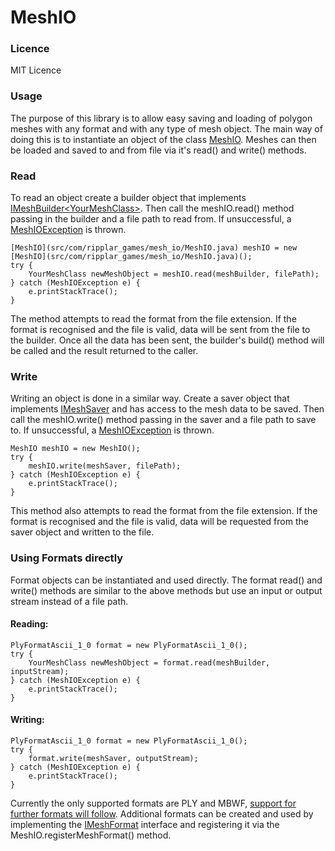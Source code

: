 # MeshIO
<h3>Licence</h3>

MIT Licence


<h3>Usage</h3>

The purpose of this library is to allow easy saving and loading of polygon meshes with any format and with any type of mesh object. The main way of doing this is to instantiate an object of the class [MeshIO](src/com/ripplar_games/mesh_io/MeshIO.java). Meshes can then be loaded and saved to and from file via it's read() and write() methods.


<h3>Read</h3>

To read an object create a builder object that implements [IMeshBuilder&lt;YourMeshClass&gt;](src/com/ripplar_games/mesh_io/IMeshBuilder.java). Then call the meshIO.read() method passing in the builder and a file path to read from. If unsuccessful, a [MeshIOException](src/com/ripplar_games/mesh_io/MeshIOException.java) is thrown.

    [MeshIO](src/com/ripplar_games/mesh_io/MeshIO.java) meshIO = new [MeshIO](src/com/ripplar_games/mesh_io/MeshIO.java)();
    try {
        YourMeshClass newMeshObject = meshIO.read(meshBuilder, filePath);
    } catch (MeshIOException e) {
        e.printStackTrace();
    }

The method attempts to read the format from the file extension. If the format is recognised and the file is valid, data will be sent from the file to the builder. Once all the data has been sent, the builder's build() method will be called and the result returned to the caller.


<h3>Write</h3>

Writing an object is done in a similar way. Create a saver object that implements [IMeshSaver](src/com/ripplar_games/mesh_io/IMeshSaver.java) and has access to the mesh data to be saved. Then call the meshIO.write() method passing in the saver and a file path to save to. If unsuccessful, a [MeshIOException](src/com/ripplar_games/mesh_io/MeshIOException.java) is thrown.

    MeshIO meshIO = new MeshIO();
    try {
        meshIO.write(meshSaver, filePath);
    } catch (MeshIOException e) {
        e.printStackTrace();
    }

This method also attempts to read the format from the file extension. If the format is recognised and the file is valid, data will be requested from the saver object and written to the file.


<h3>Using Formats directly</h3>

Format objects can be instantiated and used directly. The format read() and write() methods are similar to the above methods but use an input or output stream instead of a file path.


<h4>Reading:</h4>

    PlyFormatAscii_1_0 format = new PlyFormatAscii_1_0();
    try {
        YourMeshClass newMeshObject = format.read(meshBuilder, inputStream);
    } catch (MeshIOException e) {
        e.printStackTrace();
    }

<h4>Writing:</h4>

    PlyFormatAscii_1_0 format = new PlyFormatAscii_1_0();
    try {
        format.write(meshSaver, outputStream);
    } catch (MeshIOException e) {
        e.printStackTrace();
    }

Currently the only supported formats are PLY and MBWF, [support for further formats will follow](TODO.md). Additional formats can be created and used by implementing the [IMeshFormat](src/com/ripplar_games/mesh_io/IMeshFormat.java) interface and registering it via the MeshIO.registerMeshFormat() method.
